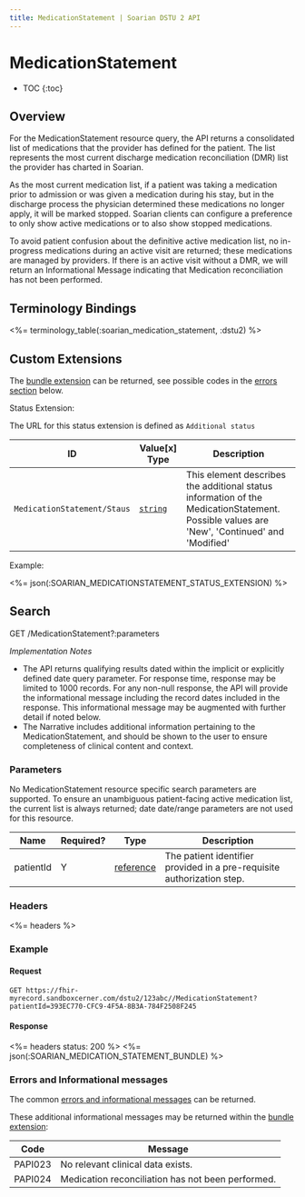 ```yaml
---
title: MedicationStatement | Soarian DSTU 2 API
---
```

 
# MedicationStatement

* TOC
{:toc}

## Overview

For the MedicationStatement resource query, the API returns a consolidated list of medications that the provider has defined for the patient.  The list represents the most current discharge medication reconciliation (DMR) list the provider has charted in Soarian.

As the most current medication list, if a patient was taking a medication prior to admission or was given a medication during his stay, but in the discharge process the physician determined these medications no longer apply, it will be marked stopped.  Soarian clients can configure a preference to only show active medications or to also show stopped medications.  

To avoid patient confusion about the definitive active medication list, no in-progress medications during an active visit are returned; these medications are managed by providers.  If there is an active visit without a DMR, we will return an Informational Message indicating that Medication reconciliation has not been performed.

## Terminology Bindings

<%= terminology_table(:soarian_medication_statement, :dstu2) %>

## Custom Extensions
The [bundle extension] can be returned, see possible codes in the [errors section] below.

  Status Extension:

The URL for this status extension is defined as `Additional status`

ID                                | Value\[x] Type      | Description
----------------------------------|---------------------|----------------------------------------------------------------------------------
`MedicationStatement/Staus`          | [`string`]       | This element describes the additional status information of the MedicationStatement. Possible values are 'New', 'Continued' and 'Modified' |

 Example:
 
<%= json(:SOARIAN_MEDICATIONSTATEMENT_STATUS_EXTENSION) %>

## Search 

GET /MedicationStatement?:parameters

_Implementation Notes_

* The API returns qualifying results dated within the implicit or explicitly defined date query parameter.  For response time, response may be limited to 1000 records.  For any non-null response, the API will provide the informational message including the record dates included in the response.  This informational message may be augmented with further detail if noted below.    
* The Narrative includes additional information pertaining to the MedicationStatement, and should be shown to the user to ensure completeness of clinical content and context.

### Parameters

No MedicationStatement resource specific search parameters are supported. To ensure an unambiguous patient-facing active medication list, the current list is always returned; date date/range parameters are not used for this resource.  

|Name |Required? | Type | Description
| --- | --- | --- | --- |
| patientId | Y | [reference](http://hl7.org/fhir/DSTU2/search.html#reference) | The patient identifier provided in a pre-requisite authorization step. |

### Headers

<%= headers %>    

### Example

#### Request

	GET https://fhir-myrecord.sandboxcerner.com/dstu2/123abc//MedicationStatement?patientId=393EC770-CFC9-4F5A-8B3A-784F2508F245

#### Response

<%= headers status: 200 %>
<%= json(:SOARIAN_MEDICATION_STATEMENT_BUNDLE) %>

### Errors and Informational messages

The common [errors and informational messages](../../common-errors) can be returned.

These additional informational messages may be returned within the [bundle extension]:

| Code | Message |
| --- | --- |
| PAPI023 | No relevant clinical data exists.|
| PAPI024 |Medication reconciliation has not been performed.|


[bundle extension]: ../../#bundle-message-extension
[errors section]: #errors-and-informational-messages
[`string`]: http://hl7.org/fhir/dstu2/datatypes.html#string